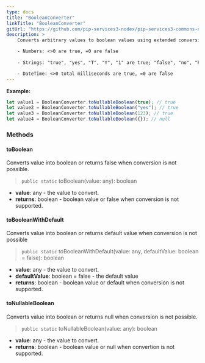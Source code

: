 ```yaml
---
type: docs
title: "BooleanConverter"
linkTitle: "BooleanConverter"
gitUrl: "https://github.com/pip-services3-nodex/pip-services3-commons-nodex"
description: > 
    Converts arbitrary values to boolean values using extended conversion rules:

    - Numbers: <>0 are true, =0 are false
    
    - Strings: "true", "yes", "T", "Y", "1" are true; "false", "no", "F", "N" are false

    - DateTime: <>0 total milliseconds are true, =0 are false
---
```


**Example:**

```typescript
let value1 = BooleanConverter.toNullableBoolean(true); // true
let value2 = BooleanConverter.toNullableBoolean("yes"); // true
let value3 = BooleanConverter.toNullableBoolean(123); // true
let value4 = BooleanConverter.toNullableBoolean({}); // null

```

### Methods

#### toBoolean
Converts value into boolean or returns false when conversion is not possible.

> `public static` toBoolean(value: any): boolean

- **value**: any - the value to convert.
- **returns**: boolean - boolean value or false when conversion is not supported.

#### toBooleanWithDefault
Converts value into boolean or returns default value when conversion is not possible

> `public static` toBooleanWithDefault(value: any, defaultValue: boolean = false): boolean

- **value**: any - the value to convert.
- **defaultValue**: boolean = false - the default value
- **returns**: boolean - boolean value or default when conversion is not supported.


#### toNullableBoolean
Converts value into boolean or returns null when conversion is not possible.

> `public static` toNullableBoolean(value: any): boolean

- **value**: any - the value to convert.
- **returns**: boolean - boolean value or null when convertion is not supported.